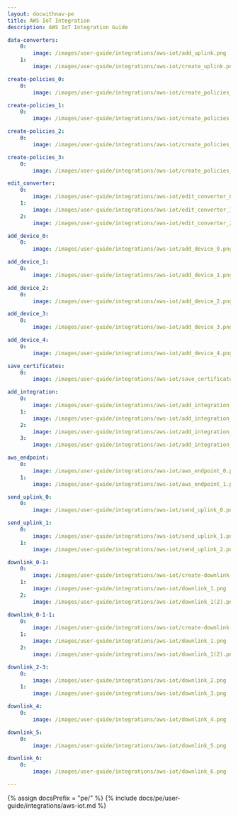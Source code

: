 ```yaml
---
layout: docwithnav-pe
title: AWS IoT Integration
description: AWS IoT Integration Guide

data-converters:
    0:
        image: /images/user-guide/integrations/aws-iot/add_uplink.png
    1:
        image: /images/user-guide/integrations/aws-iot/create_uplink.png

create-policies_0:
    0:
        image: /images/user-guide/integrations/aws-iot/create_policies_0.png

create-policies_1:
    0:
        image: /images/user-guide/integrations/aws-iot/create_policies_1.png

create-policies_2:
    0:
        image: /images/user-guide/integrations/aws-iot/create_policies_2.png

create-policies_3:
    0:
        image: /images/user-guide/integrations/aws-iot/create_policies_3.png

edit_converter:
    0:
        image: /images/user-guide/integrations/aws-iot/edit_converter_0.png
    1:
        image: /images/user-guide/integrations/aws-iot/edit_converter_1.png
    2:
        image: /images/user-guide/integrations/aws-iot/edit_converter_2.png

add_device_0:
    0:
        image: /images/user-guide/integrations/aws-iot/add_device_0.png

add_device_1:
    0:
        image: /images/user-guide/integrations/aws-iot/add_device_1.png

add_device_2:
    0:
        image: /images/user-guide/integrations/aws-iot/add_device_2.png

add_device_3:
    0:
        image: /images/user-guide/integrations/aws-iot/add_device_3.png

add_device_4:
    0:
        image: /images/user-guide/integrations/aws-iot/add_device_4.png

save_certificates:
    0:
        image: /images/user-guide/integrations/aws-iot/save_certificates.png

add_integration:
    0:
        image: /images/user-guide/integrations/aws-iot/add_integration_0.png
    1:
        image: /images/user-guide/integrations/aws-iot/add_integration_1.png
    2:
        image: /images/user-guide/integrations/aws-iot/add_integration_2.png
    3:
        image: /images/user-guide/integrations/aws-iot/add_integration_3.png

aws_endpoint:
    0:
        image: /images/user-guide/integrations/aws-iot/aws_endpoint_0.png
    1:
        image: /images/user-guide/integrations/aws-iot/aws_endpoint_1.png

send_uplink_0:
    0:
        image: /images/user-guide/integrations/aws-iot/send_uplink_0.png

send_uplink_1:
    0:
        image: /images/user-guide/integrations/aws-iot/send_uplink_1.png
    1:
        image: /images/user-guide/integrations/aws-iot/send_uplink_2.png

downlink_0-1:
    0:
        image: /images/user-guide/integrations/aws-iot/create-downlink-converter-tbel-1-pe.png
    1:
        image: /images/user-guide/integrations/aws-iot/downlink_1.png
    2:
        image: /images/user-guide/integrations/aws-iot/downlink_1(2).png

downlink_0-1-1:
    0:
        image: /images/user-guide/integrations/aws-iot/create-downlink-converter-java-1-pe.png
    1:
        image: /images/user-guide/integrations/aws-iot/downlink_1.png
    2:
        image: /images/user-guide/integrations/aws-iot/downlink_1(2).png

downlink_2-3:
    0:
        image: /images/user-guide/integrations/aws-iot/downlink_2.png
    1:
        image: /images/user-guide/integrations/aws-iot/downlink_3.png

downlink_4:
    0:
        image: /images/user-guide/integrations/aws-iot/downlink_4.png

downlink_5:
    0:
        image: /images/user-guide/integrations/aws-iot/downlink_5.png

downlink_6:
    0:
        image: /images/user-guide/integrations/aws-iot/downlink_6.png

---
```


{% assign docsPrefix = "pe/" %}
{% include docs/pe/user-guide/integrations/aws-iot.md %}
